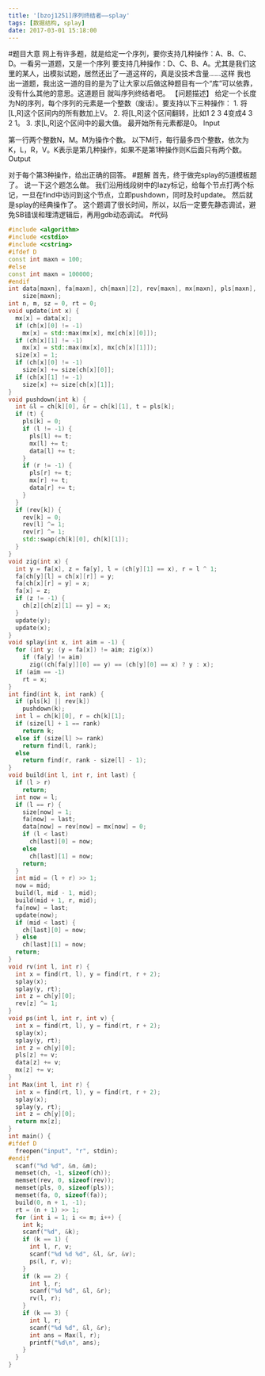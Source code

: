 ```yaml
---
title: '[bzoj1251]序列终结者——splay'
tags: [数据结构, splay]
date: 2017-03-01 15:18:00
---
```


#题目大意
网上有许多题，就是给定一个序列，要你支持几种操作：A、B、C、D。一看另一道题，又是一个序列 要支持几种操作：D、C、B、A。尤其是我们这里的某人，出模拟试题，居然还出了一道这样的，真是没技术含量……这样 我也出一道题，我出这一道的目的是为了让大家以后做这种题目有一个“库”可以依靠，没有什么其他的意思。这道题目 就叫序列终结者吧。 【问题描述】 给定一个长度为N的序列，每个序列的元素是一个整数（废话）。要支持以下三种操作： 1\. 将[L,R]这个区间内的所有数加上V。 2\. 将[L,R]这个区间翻转，比如1 2 3 4变成4 3 2 1。 3\. 求[L,R]这个区间中的最大值。 最开始所有元素都是0。
Input

第一行两个整数N，M。M为操作个数。 以下M行，每行最多四个整数，依次为K，L，R，V。K表示是第几种操作，如果不是第1种操作则K后面只有两个数。
Output

对于每个第3种操作，给出正确的回答。
#题解
首先，终于做完splay的5道模板题了。
说一下这个题怎么做。
我们沿用线段树中的lazy标记，给每个节点打两个标记，一旦在find中访问到这个节点，立即pushdown，同时及时update。
然后就是splay的经典操作了。
这个题调了很长时间，所以，以后一定要先静态调试，避免SB错误和理清逻辑后，再用gdb动态调试。
#代码
```c++
#include <algorithm>
#include <cstdio>
#include <cstring>
#ifdef D
const int maxn = 100;
#else
const int maxn = 100000;
#endif
int data[maxn], fa[maxn], ch[maxn][2], rev[maxn], mx[maxn], pls[maxn],
    size[maxn];
int n, m, sz = 0, rt = 0;
void update(int x) {
  mx[x] = data[x];
  if (ch[x][0] != -1)
    mx[x] = std::max(mx[x], mx[ch[x][0]]);
  if (ch[x][1] != -1)
    mx[x] = std::max(mx[x], mx[ch[x][1]]);
  size[x] = 1;
  if (ch[x][0] != -1)
    size[x] += size[ch[x][0]];
  if (ch[x][1] != -1)
    size[x] += size[ch[x][1]];
}
void pushdown(int k) {
  int &l = ch[k][0], &r = ch[k][1], t = pls[k];
  if (t) {
    pls[k] = 0;
    if (l != -1) {
      pls[l] += t;
      mx[l] += t;
      data[l] += t;
    }
    if (r != -1) {
      pls[r] += t;
      mx[r] += t;
      data[r] += t;
    }
  }
  if (rev[k]) {
    rev[k] = 0;
    rev[l] ^= 1;
    rev[r] ^= 1;
    std::swap(ch[k][0], ch[k][1]);
  }
}
void zig(int x) {
  int y = fa[x], z = fa[y], l = (ch[y][1] == x), r = l ^ 1;
  fa[ch[y][l] = ch[x][r]] = y;
  fa[ch[x][r] = y] = x;
  fa[x] = z;
  if (z != -1) {
    ch[z][ch[z][1] == y] = x;
  }
  update(y);
  update(x);
}
void splay(int x, int aim = -1) {
  for (int y; (y = fa[x]) != aim; zig(x))
    if (fa[y] != aim)
      zig((ch[fa[y]][0] == y) == (ch[y][0] == x) ? y : x);
  if (aim == -1)
    rt = x;
}
int find(int k, int rank) {
  if (pls[k] || rev[k])
    pushdown(k);
  int l = ch[k][0], r = ch[k][1];
  if (size[l] + 1 == rank)
    return k;
  else if (size[l] >= rank)
    return find(l, rank);
  else
    return find(r, rank - size[l] - 1);
}
void build(int l, int r, int last) {
  if (l > r)
    return;
  int now = l;
  if (l == r) {
    size[now] = 1;
    fa[now] = last;
    data[now] = rev[now] = mx[now] = 0;
    if (l < last)
      ch[last][0] = now;
    else
      ch[last][1] = now;
    return;
  }
  int mid = (l + r) >> 1;
  now = mid;
  build(l, mid - 1, mid);
  build(mid + 1, r, mid);
  fa[now] = last;
  update(now);
  if (mid < last) {
    ch[last][0] = now;
  } else
    ch[last][1] = now;
  return;
}
void rv(int l, int r) {
  int x = find(rt, l), y = find(rt, r + 2);
  splay(x);
  splay(y, rt);
  int z = ch[y][0];
  rev[z] ^= 1;
}
void ps(int l, int r, int v) {
  int x = find(rt, l), y = find(rt, r + 2);
  splay(x);
  splay(y, rt);
  int z = ch[y][0];
  pls[z] += v;
  data[z] += v;
  mx[z] += v;
}
int Max(int l, int r) {
  int x = find(rt, l), y = find(rt, r + 2);
  splay(x);
  splay(y, rt);
  int z = ch[y][0];
  return mx[z];
}
int main() {
#ifdef D
  freopen("input", "r", stdin);
#endif
  scanf("%d %d", &n, &m);
  memset(ch, -1, sizeof(ch));
  memset(rev, 0, sizeof(rev));
  memset(pls, 0, sizeof(pls));
  memset(fa, 0, sizeof(fa));
  build(0, n + 1, -1);
  rt = (n + 1) >> 1;
  for (int i = 1; i <= m; i++) {
    int k;
    scanf("%d", &k);
    if (k == 1) {
      int l, r, v;
      scanf("%d %d %d", &l, &r, &v);
      ps(l, r, v);
    }
    if (k == 2) {
      int l, r;
      scanf("%d %d", &l, &r);
      rv(l, r);
    }
    if (k == 3) {
      int l, r;
      scanf("%d %d", &l, &r);
      int ans = Max(l, r);
      printf("%d\n", ans);
    }
  }
}
```